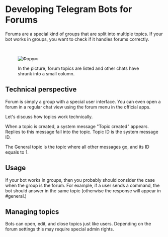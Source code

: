 # Developing Telegram Bots for Forums

Forums are a special kind of groups that are split into multiple topics.
If your bot works in groups, you want to check if it handles forums correctly.

<br>

<figure>

![Форум](/pictures/ru/forum.png)

<figcaption>In the picture, forum topics are listed and other chats have shrunk into a small column.</figcaption>
</figure>

## Technical perspective

Forum is simply a group with a special user interface. 
You can even open a forum in a regular chat view using the forum menu in the official apps.

Let's discuss how topics work technically.

When a topic is created, a system message "Topic created" appears. Replies to this message fall into the topic.
Topic ID is the system message ID.

The General topic is the topic where all other messages go, and its ID equals to 1.

## Usage

If your bot works in groups, then you probably should consider the case when the group is the forum. 
For example, if a user sends a command, the bot should answer in the same topic 
(otherwise the response will appear in #general.)

## Managing topics

Bots can open, edit, and close topics just like users. 
Depending on the forum settings this may require special admin rights.
